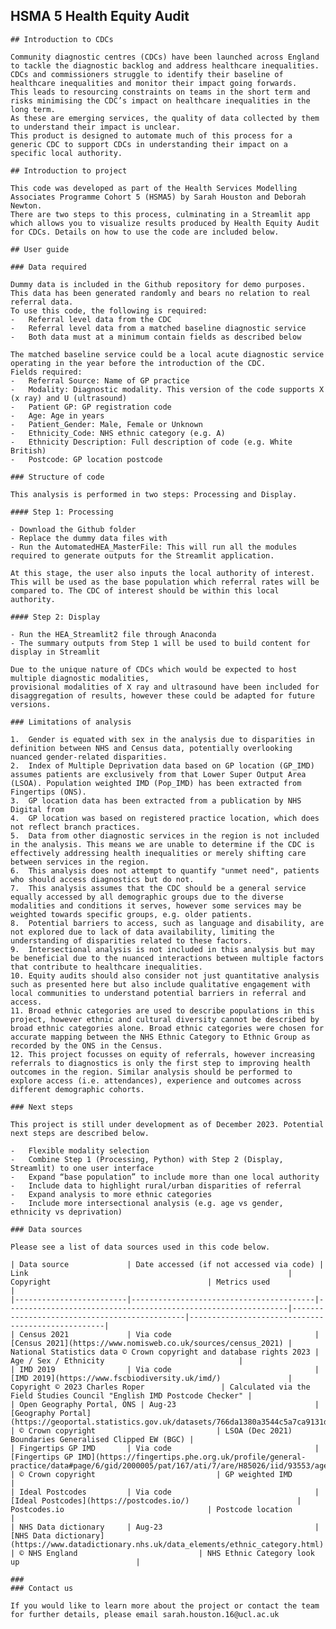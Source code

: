 ## HSMA 5 Health Equity Audit

    ## Introduction to CDCs

    Community diagnostic centres (CDCs) have been launched across England to tackle the diagnostic backlog and address healthcare inequalities. 
    CDCs and commissioners struggle to identify their baseline of healthcare inequalities and monitor their impact going forwards. 
    This leads to resourcing constraints on teams in the short term and risks minimising the CDC’s impact on healthcare inequalities in the long term. 
    As these are emerging services, the quality of data collected by them to understand their impact is unclear. 
    This product is designed to automate much of this process for a generic CDC to support CDCs in understanding their impact on a specific local authority.

    ## Introduction to project

    This code was developed as part of the Health Services Modelling Associates Programme Cohort 5 (HSMA5) by Sarah Houston and Deborah Newton.
    There are two steps to this process, culminating in a Streamlit app which allows you to visualize results produced by Health Equity Audit for CDCs. Details on how to use the code are included below.

    ## User guide
    
    ### Data required

    Dummy data is included in the Github repository for demo purposes. This data has been generated randomly and bears no relation to real referral data.
    To use this code, the following is required:
    -	Referral level data from the CDC
    -	Referral level data from a matched baseline diagnostic service 
    -	Both data must at a minimum contain fields as described below

    The matched baseline service could be a local acute diagnostic service operating in the year before the introduction of the CDC.
    Fields required:
    -	Referral Source: Name of GP practice
    -	Modality: Diagnostic modality. This version of the code supports X (x ray) and U (ultrasound)
    -	Patient GP: GP registration code
    -	Age: Age in years
    -	Patient_Gender: Male, Female or Unknown
    -	Ethnicity_Code: NHS ethnic category (e.g. A)
    -	Ethnicity Description: Full description of code (e.g. White British)
    -	Postcode: GP location postcode

    ### Structure of code

    This analysis is performed in two steps: Processing and Display.
    
    #### Step 1: Processing

    - Download the Github folder
    - Replace the dummy data files with
    - Run the AutomatedHEA_MasterFile: This will run all the modules required to generate outputs for the Streamlit application.
    
    At this stage, the user also inputs the local authority of interest. This will be used as the base population which referral rates will be compared to. The CDC of interest should be within this local authority.

    #### Step 2: Display

    - Run the HEA_Streamlit2 file through Anaconda
    - The summary outputs from Step 1 will be used to build content for display in Streamlit

    Due to the unique nature of CDCs which would be expected to host multiple diagnostic modalities, 
    provisional modalities of X ray and ultrasound have been included for disaggregation of results, however these could be adapted for future versions.

    ### Limitations of analysis

    1.	Gender is equated with sex in the analysis due to disparities in definition between NHS and Census data, potentially overlooking nuanced gender-related disparities.
    2.	Index of Multiple Deprivation data based on GP location (GP_IMD) assumes patients are exclusively from that Lower Super Output Area (LSOA). Population weighted IMD (Pop_IMD) has been extracted from Fingertips (ONS).
    3.	GP location data has been extracted from a publication by NHS Digital from 
    4.	GP location was based on registered practice location, which does not reflect branch practices.
    5.	Data from other diagnostic services in the region is not included in the analysis. This means we are unable to determine if the CDC is effectively addressing health inequalities or merely shifting care between services in the region.
    6.	This analysis does not attempt to quantify "unmet need", patients who should access diagnostics but do not. 
    7.	This analysis assumes that the CDC should be a general service equally accessed by all demographic groups due to the diverse modalities and conditions it serves, however some services may be weighted towards specific groups, e.g. older patients.
    8.	Potential barriers to access, such as language and disability, are not explored due to lack of data availability, limiting the understanding of disparities related to these factors.
    9.	Intersectional analysis is not included in this analysis but may be beneficial due to the nuanced interactions between multiple factors that contribute to healthcare inequalities.
    10.	Equity audits should also consider not just quantitative analysis such as presented here but also include qualitative engagement with local communities to understand potential barriers in referral and access.
    11.	Broad ethnic categories are used to describe populations in this project, however ethnic and cultural diversity cannot be described by broad ethnic categories alone. Broad ethnic categories were chosen for accurate mapping between the NHS Ethnic Category to Ethnic Group as recorded by the ONS in the Census.
    12.	This project focusses on equity of referrals, however increasing referrals to diagnostics is only the first step to improving health outcomes in the region. Similar analysis should be performed to explore access (i.e. attendances), experience and outcomes across different demographic cohorts.

    ### Next steps

    This project is still under development as of December 2023. Potential next steps are described below.

    -	Flexible modality selection
    -	Combine Step 1 (Processing, Python) with Step 2 (Display, Streamlit) to one user interface
    -	Expand “base population” to include more than one local authority
    -	Include data to highlight rural/urban disparities of referral
    -	Expand analysis to more ethnic categories
    -	Include more intersectional analysis (e.g. age vs gender, ethnicity vs deprivation)

    ### Data sources

    Please see a list of data sources used in this code below.

    | Data source             | Date accessed (if not accessed via code) | Link                                                          | Copyright                                   | Metrics used                                      |
    |-------------------------|-----------------------------------------|---------------------------------------------------------------|----------------------------------------------|---------------------------------------------------|
    | Census 2021             | Via code                                | [Census 2021](https://www.nomisweb.co.uk/sources/census_2021) | National Statistics data © Crown copyright and database rights 2023 | Age / Sex / Ethnicity                              |
    | IMD 2019                | Via code                                | [IMD 2019](https://www.fscbiodiversity.uk/imd/)               | Copyright © 2023 Charles Roper                 | Calculated via the Field Studies Council "English IMD Postcode Checker" |
    | Open Geography Portal, ONS | Aug-23                               | [Geography Portal](https://geoportal.statistics.gov.uk/datasets/766da1380a3544c5a7ca9131dfd4acb6/explore) | © Crown copyright                           | LSOA (Dec 2021) Boundaries Generalised Clipped EW (BGC) |
    | Fingertips GP IMD       | Via code                                | [Fingertips GP IMD](https://fingertips.phe.org.uk/profile/general-practice/data#page/6/gid/2000005/pat/167/ati/7/are/H85026/iid/93553/age/1/sex/4/cat/-1/ctp/-1/yrr/1/cid/4/tbm/1) | © Crown copyright                           | GP weighted IMD                                    |
    | Ideal Postcodes         | Via code                                | [Ideal Postcodes](https://postcodes.io/)                        | Postcodes.io                                | Postcode location                                  |
    | NHS Data dictionary     | Aug-23                                  | [NHS Data dictionary](https://www.datadictionary.nhs.uk/data_elements/ethnic_category.html) | © NHS England                           | NHS Ethnic Category look up                          |

    ### 
    ### Contact us
    
    If you would like to learn more about the project or contact the team for further details, please email sarah.houston.16@ucl.ac.uk
